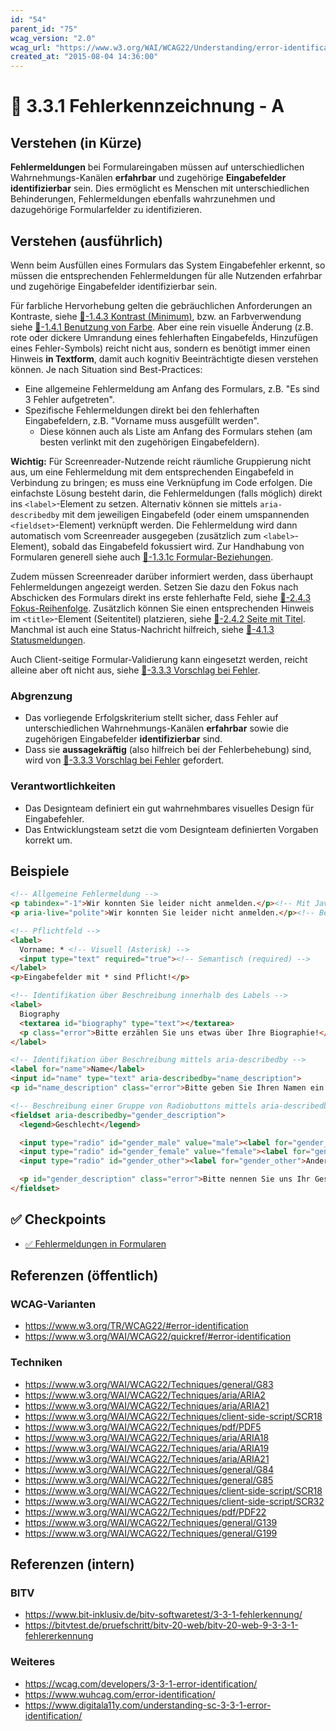 ```yaml
---
id: "54"
parent_id: "75"
wcag_version: "2.0"
wcag_url: "https://www.w3.org/WAI/WCAG22/Understanding/error-identification.html"
created_at: "2015-08-04 14:36:00"
---
```


# 📜 3.3.1 Fehlerkennzeichnung - A

## Verstehen (in Kürze)

**Fehlermeldungen** bei Formulareingaben müssen auf unterschiedlichen Wahrnehmungs-Kanälen **erfahrbar** und zugehörige **Eingabefelder identifizierbar** sein. Dies ermöglicht es Menschen mit unterschiedlichen Behinderungen, Fehlermeldungen ebenfalls wahrzunehmen und dazugehörige Formularfelder zu identifizieren.

## Verstehen (ausführlich)

Wenn beim Ausfüllen eines Formulars das System Eingabefehler erkennt, so müssen die entsprechenden Fehlermeldungen für alle Nutzenden erfahrbar und zugehörige Eingabefelder identifizierbar sein.

Für farbliche Hervorhebung gelten die gebräuchlichen Anforderungen an Kontraste, siehe [📜-1.4.3 Kontrast (Minimum)](/de/wcag/1.4.3-kontrast-minimum), bzw. an Farbverwendung siehe [📜-1.4.1 Benutzung von Farbe](/de/wcag/1.4.1-benutzung-von-farbe). Aber eine rein visuelle Änderung (z.B. rote oder dickere Umrandung eines fehlerhaften Eingabefelds, Hinzufügen eines Fehler-Symbols) reicht nicht aus, sondern es benötigt immer einen Hinweis **in Textform**, damit auch kognitiv Beeinträchtigte diesen verstehen können. Je nach Situation sind Best-Practices:

- Eine allgemeine Fehlermeldung am Anfang des Formulars, z.B. "Es sind 3 Fehler aufgetreten".
- Spezifische Fehlermeldungen direkt bei den fehlerhaften Eingabefeldern, z.B. "Vorname muss ausgefüllt werden".
    - Diese können auch als Liste am Anfang des Formulars stehen (am besten verlinkt mit den zugehörigen Eingabefeldern).

**Wichtig:** Für Screenreader-Nutzende reicht räumliche Gruppierung nicht aus, um eine Fehlermeldung mit dem entsprechenden Eingabefeld in Verbindung zu bringen; es muss eine Verknüpfung im Code erfolgen. Die einfachste Lösung besteht darin, die Fehlermeldungen (falls möglich) direkt ins `<label>`-Element zu setzen. Alternativ können sie mittels `aria-describedby` mit dem jeweiligen Eingabefeld (oder einem umspannenden `<fieldset>`-Element) verknüpft werden. Die Fehlermeldung wird dann automatisch vom Screenreader ausgegeben (zusätzlich zum `<label>`-Element), sobald das Eingabefeld fokussiert wird. Zur Handhabung von Formularen generell siehe auch [📜-1.3.1c Formular-Beziehungen](/de/wcag/1.3.1c-formular-beziehungen).

Zudem müssen Screenreader darüber informiert werden, dass überhaupt Fehlermeldungen angezeigt werden. Setzen Sie dazu den Fokus nach Abschicken des Formulars direkt ins erste fehlerhafte Feld, siehe [📜-2.4.3 Fokus-Reihenfolge](/de/wcag/2.4.3-fokus-reihenfolge). Zusätzlich können Sie einen entsprechenden Hinweis im `<title>`-Element (Seitentitel) platzieren, siehe [📜-2.4.2 Seite mit Titel](/de/wcag/2.4.2-seite-mit-titel). Manchmal ist auch eine Status-Nachricht hilfreich, siehe [📜-4.1.3 Statusmeldungen](/de/wcag/4.1.3-statusmeldungen).

Auch Client-seitige Formular-Validierung kann eingesetzt werden, reicht alleine aber oft nicht aus, siehe [📜-3.3.3 Vorschlag bei Fehler](/de/wcag/3.3.3-vorschlag-bei-fehler).

### Abgrenzung

- Das vorliegende Erfolgskriterium stellt sicher, dass Fehler auf unterschiedlichen Wahrnehmungs-Kanälen **erfahrbar** sowie die zugehörigen Eingabefelder **identifizierbar** sind.
- Dass sie **aussagekräftig** (also hilfreich bei der Fehlerbehebung) sind, wird von [📜-3.3.3 Vorschlag bei Fehler](/de/wcag/3.3.3-vorschlag-bei-fehler) gefordert.

### Verantwortlichkeiten

- Das Designteam definiert ein gut wahrnehmbares visuelles Design für Eingabefehler.
- Das Entwicklungsteam setzt die vom Designteam definierten Vorgaben korrekt um.

## Beispiele

```html
<!-- Allgemeine Fehlermeldung -->
<p tabindex="-1">Wir konnten Sie leider nicht anmelden.</p><!-- Mit JavaScript focus() bei Page-Refresh -->
<p aria-live="polite">Wir konnten Sie leider nicht anmelden.</p><!-- Bei Single-Page-App -->

<!-- Pflichtfeld -->
<label>
  Vorname: * <!-- Visuell (Asterisk) -->
  <input type="text" required="true"><!-- Semantisch (required) -->
</label>
<p>Eingabefelder mit * sind Pflicht!</p>

<!-- Identifikation über Beschreibung innerhalb des Labels -->
<label>
  Biography
  <textarea id="biography" type="text"></textarea>
  <p class="error">Bitte erzählen Sie uns etwas über Ihre Biographie!</p>
</label>

<!-- Identifikation über Beschreibung mittels aria-describedby -->
<label for="name">Name</label>
<input id="name" type="text" aria-describedby="name_description">
<p id="name_description" class="error">Bitte geben Sie Ihren Namen ein!</p>

<!-- Beschreibung einer Gruppe von Radiobuttons mittels aria-describedby -->
<fieldset aria-describedby="gender_description">
  <legend>Geschlecht</legend>

  <input type="radio" id="gender_male" value="male"><label for="gender_male">Männlich</label>
  <input type="radio" id="gender_female" value="female"><label for="gender_female">Weiblich</label>
  <input type="radio" id="gender_other"><label for="gender_other">Anderes</label>

  <p id="gender_description" class="error">Bitte nennen Sie uns Ihr Geschlecht!</p>
</fieldset>
```

## ✅ Checkpoints

- [✅ Fehlermeldungen in Formularen](fehlermeldungen-in-formularen)

## Referenzen (öffentlich)

### WCAG-Varianten
- <https://www.w3.org/TR/WCAG22/#error-identification>
- <https://www.w3.org/WAI/WCAG22/quickref/#error-identification>

### Techniken
- <https://www.w3.org/WAI/WCAG22/Techniques/general/G83>
- <https://www.w3.org/WAI/WCAG22/Techniques/aria/ARIA2>
- <https://www.w3.org/WAI/WCAG22/Techniques/aria/ARIA21>
- <https://www.w3.org/WAI/WCAG22/Techniques/client-side-script/SCR18>
- <https://www.w3.org/WAI/WCAG22/Techniques/pdf/PDF5>
- <https://www.w3.org/WAI/WCAG22/Techniques/aria/ARIA18>
- <https://www.w3.org/WAI/WCAG22/Techniques/aria/ARIA19>
- <https://www.w3.org/WAI/WCAG22/Techniques/aria/ARIA21>
- <https://www.w3.org/WAI/WCAG22/Techniques/general/G84>
- <https://www.w3.org/WAI/WCAG22/Techniques/general/G85>
- <https://www.w3.org/WAI/WCAG22/Techniques/client-side-script/SCR18>
- <https://www.w3.org/WAI/WCAG22/Techniques/client-side-script/SCR32>
- <https://www.w3.org/WAI/WCAG22/Techniques/pdf/PDF22>
- <https://www.w3.org/WAI/WCAG22/Techniques/general/G139>
- <https://www.w3.org/WAI/WCAG22/Techniques/general/G199>

## Referenzen (intern)

### BITV
- <https://www.bit-inklusiv.de/bitv-softwaretest/3-3-1-fehlerkennung/>
- <https://bitvtest.de/pruefschritt/bitv-20-web/bitv-20-web-9-3-3-1-fehlererkennung>

### Weiteres
- <https://wcag.com/developers/3-3-1-error-identification/>
- <https://www.wuhcag.com/error-identification/>
- <https://www.digitala11y.com/understanding-sc-3-3-1-error-identification/>

